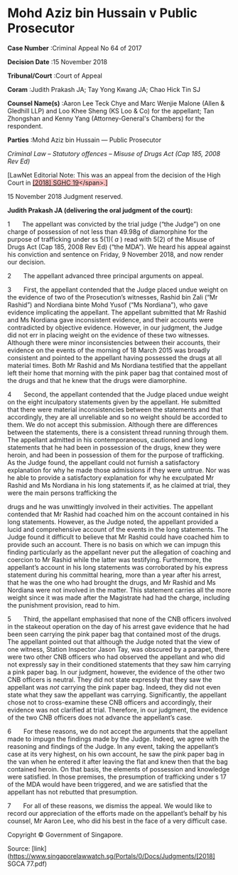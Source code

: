 # Mohd Aziz bin Hussain v Public Prosecutor 



**Case Number** :Criminal Appeal No 64 of 2017 

**Decision Date** :15 November 2018 

**Tribunal/Court** :Court of Appeal 

**Coram** :Judith Prakash JA; Tay Yong Kwang JA; Chao Hick Tin SJ 

**Counsel Name(s)** :Aaron Lee Teck Chye and Marc Wenjie Malone (Allen & Gledhill LLP) and Loo Khee Sheng (KS Loo & Co) for the appellant; Tan Zhongshan and Kenny Yang (Attorney-General's Chambers) for the respondent. 

**Parties** :Mohd Aziz bin Hussain — Public Prosecutor 

_Criminal Law_ – _Statutory offences_ – _Misuse of Drugs Act (Cap 185, 2008 Rev Ed)_ 

[LawNet Editorial Note: This was an appeal from the decision of the High Court in <span style="background-color: #FAC0C0" class="citation">[[2018] SGHC 19]("https://www.open.gov.sg")</span>.] 

15 November 2018 Judgment reserved. 

**Judith Prakash JA (delivering the oral judgment of the court):** 

1       The appellant was convicted by the trial judge (“the Judge”) on one charge of possession of not less than 49.98g of diamorphine for the purpose of trafficking under ss 5(1)( _a_ ) read with 5(2) of the Misuse of Drugs Act (Cap 185, 2008 Rev Ed) (“the MDA”). We heard his appeal against his conviction and sentence on Friday, 9 November 2018, and now render our decision. 

2       The appellant advanced three principal arguments on appeal. 

3       First, the appellant contended that the Judge placed undue weight on the evidence of two of the Prosecution’s witnesses, Rashid bin Zali (“Mr Rashid”) and Nordiana binte Mohd Yusof (“Ms Nordiana”), who gave evidence implicating the appellant. The appellant submitted that Mr Rashid and Ms Nordiana gave inconsistent evidence, and their accounts were contradicted by objective evidence. However, in our judgment, the Judge did not err in placing weight on the evidence of these two witnesses. Although there were minor inconsistencies between their accounts, their evidence on the events of the morning of 18 March 2015 was broadly consistent and pointed to the appellant having possessed the drugs at all material times. Both Mr Rashid and Ms Nordiana testified that the appellant left their home that morning with the pink paper bag that contained most of the drugs and that he knew that the drugs were diamorphine. 

4       Second, the appellant contended that the Judge placed undue weight on the eight inculpatory statements given by the appellant. He submitted that there were material inconsistencies between the statements and that accordingly, they are all unreliable and so no weight should be accorded to them. We do not accept this submission. Although there are differences between the statements, there is a consistent thread running through them. The appellant admitted in his contemporaneous, cautioned and long statements that he had been in possession of the drugs, knew they were heroin, and had been in possession of them for the purpose of trafficking. As the Judge found, the appellant could not furnish a satisfactory explanation for why he made those admissions if they were untrue. Nor was he able to provide a satisfactory explanation for why he exculpated Mr Rashid and Ms Nordiana in his long statements if, as he claimed at trial, they were the main persons trafficking the 


drugs and he was unwittingly involved in their activities. The appellant contended that Mr Rashid had coached him on the account contained in his long statements. However, as the Judge noted, the appellant provided a lucid and comprehensive account of the events in the long statements. The Judge found it difficult to believe that Mr Rashid could have coached him to provide such an account. There is no basis on which we can impugn this finding particularly as the appellant never put the allegation of coaching and coercion to Mr Rashid while the latter was testifying. Furthermore, the appellant’s account in his long statements was corroborated by his express statement during his committal hearing, more than a year after his arrest, that he was the one who had brought the drugs, and Mr Rashid and Ms Nordiana were not involved in the matter. This statement carries all the more weight since it was made after the Magistrate had had the charge, including the punishment provision, read to him. 

5       Third, the appellant emphasised that none of the CNB officers involved in the stakeout operation on the day of his arrest gave evidence that he had been seen carrying the pink paper bag that contained most of the drugs. The appellant pointed out that although the Judge noted that the view of one witness, Station Inspector Jason Tay, was obscured by a parapet, there were two other CNB officers who had observed the appellant and who did not expressly say in their conditioned statements that they saw him carrying a pink paper bag. In our judgment, however, the evidence of the other two CNB officers is neutral. They did not state expressly that they saw the appellant was _not_ carrying the pink paper bag. Indeed, they did not even state what they saw the appellant was carrying. Significantly, the appellant chose not to cross-examine these CNB officers and accordingly, their evidence was not clarified at trial. Therefore, in our judgment, the evidence of the two CNB officers does not advance the appellant’s case. 

6       For these reasons, we do not accept the arguments that the appellant made to impugn the findings made by the Judge. Indeed, we agree with the reasoning and findings of the Judge. In any event, taking the appellant’s case at its very highest, on his own account, he saw the pink paper bag in the van when he entered it after leaving the flat and knew then that the bag contained heroin. On that basis, the elements of possession and knowledge were satisfied. In those premises, the presumption of trafficking under s 17 of the MDA would have been triggered, and we are satisfied that the appellant has not rebutted that presumption. 

7       For all of these reasons, we dismiss the appeal. We would like to record our appreciation of the efforts made on the appellant’s behalf by his counsel, Mr Aaron Lee, who did his best in the face of a very difficult case. 

 Copyright © Government of Singapore. 


Source: [link](https://www.singaporelawwatch.sg/Portals/0/Docs/Judgments/[2018] SGCA 77.pdf)
